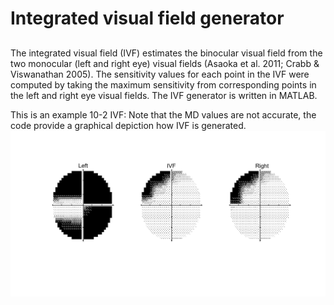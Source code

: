 # Integrated visual field generator
##

The integrated visual field (IVF) estimates the binocular visual field from the two monocular (left and right eye) visual fields (Asaoka et al. 2011; Crabb & Viswanathan 2005). The sensitivity values for each point in the IVF were computed by taking the maximum sensitivity from corresponding points in the left and right eye visual fields. The IVF generator is written in MATLAB.

This is an example 10-2 IVF:
Note that the MD values are not accurate, the code provide a graphical depiction how IVF is generated.
![alt text](https://github.com/dansileshi/IVF/blob/master/IVF_10-2/P23.jpg "Logo Title Text 1")



